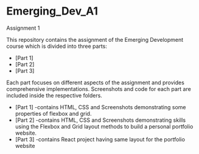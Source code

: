 # Emerging_Dev_A1
Assignment 1

This repository contains the assignment of the Emerging Development course which is divided into three parts:

- [Part 1] 
- [Part 2] 
- [Part 3] 

Each part focuses on different aspects of the assignment and provides comprehensive implementations. Screenshots and code for each part are included inside the respective folders.
- [Part 1] -contains HTML, CSS and Screenshots demonstrating some properties of flexbox and grid.
- [Part 2] -contains HTML, CSS and Screenshots demonstrating skills using the Flexbox and Grid layout methods to build a personal portfolio website.
- [Part 3] -contains React project having same layout for the portfolio website
